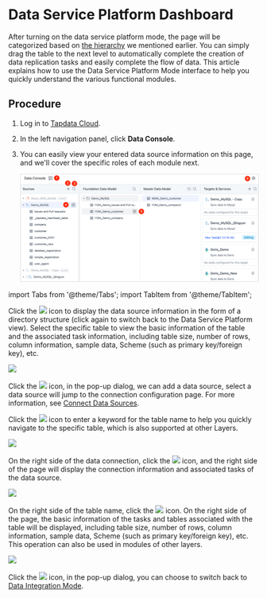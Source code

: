 # Data Service Platform Dashboard

After turning on the data service platform mode, the page will be categorized based on [the hierarchy](enable-daas-mode.md) we mentioned earlier. You can simply drag the table to the next level to automatically complete the creation of data replication tasks and easily complete the flow of data. This article explains how to use the Data Service Platform Mode interface to help you quickly understand the various functional modules.

## Procedure

1. Log in to [Tapdata Cloud](https://cloud.tapdata.net/console/v3/).

2. In the left navigation panel, click **Data Console**.

3. You can easily view your entered data source information on this page, and we'll cover the specific roles of each module next.

   ![Data Integration Mode Interface](../../../images/daas_dashboard.png)

import Tabs from '@theme/Tabs';
import TabItem from '@theme/TabItem';

<Tabs className="unique-tabs">
    <TabItem value="5" label="① Switch View Model" default>

   <p>Click the <img src='/img/switch_icon.png'></img> icon to display the data source information in the form of a directory structure (click again to switch back to the Data Service Platform view). Select the specific table to view the basic information of the table and the associated task information, including table size, number of rows, column information, sample data, Scheme (such as primary key/foreign key), etc. </p>
   <img src='/img/data_category_view_en.png'></img>
   <p></p>
   </TabItem>
    <TabItem value="1" label="② Add data sources">
    <p>Click the <img src='/img/add_icon.png'></img> icon, in the pop-up dialog, we can add a data source, select a data source will jump to the connection configuration page. For more information, see <a href="../../connect-database/">Connect Data Sources</a>. </p>
   </TabItem>
   <TabItem value="2" label="③ Search Tables">

   <p>Click the <img src='/img/search_icon.png'></img> icon to enter a keyword for the table name to help you quickly navigate to the specific table, which is also supported at other Layers. </p>
   <img src='/img/daas_search_table_en.png'></img>
   </TabItem>
   <TabItem value="3" label="④ Data Source Details">

   <p>On the right side of the data connection, click the <img src='/img/detail_icon.png'></img> icon, and the right side of the page will display the connection information and associated tasks of the data source. </p>
   <img src='/img/data_source_detail_en.png'></img>
   </TabItem>
   <TabItem value="4" label="⑤ Table Details">

   <p>On the right side of the table name, click the <img src='/img/detail_icon.png'></img> icon. On the right side of the page, the basic information of the tasks and tables associated with the table will be displayed, including table size, number of rows, column information, sample data, Scheme (such as primary key/foreign key), etc. This operation can also be used in modules of other layers. </p>
   <img src='/img/cache_table_detail_en.png'></img>
   </TabItem>
   <TabItem value="6" label="⑥ Switch Model">

   <p>Click the <img src='/img/setting_icon.png'></img> icon, in the pop-up dialog, you can choose to switch back to <a href="../etl-mode/">Data Integration Mode</a>. </p>
</TabItem>
</Tabs>